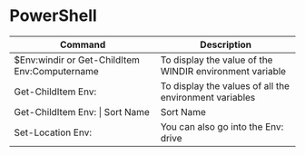 # PowerShell

| Command | Description |
|-----|------|
| $Env:windir or Get-ChildItem Env:Computername | To display the value of the WINDIR environment variable |
| Get-ChildItem Env: | To display the values of all the environment variables |
| Get-ChildItem Env: \| Sort Name | Sort Name | Display variables sorted |
| Set-Location Env: | You can also go into the Env: drive |